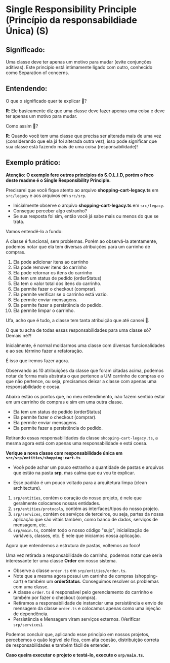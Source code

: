# Single Responsibility Principle (Princípio da responsabildiade Única) (S)

## Significado:
Uma classe deve ter apenas um motivo para mudar (evite conjunções aditivas). Este princípio está intimamente ligado com outro, conhecido como Separation of concerns.

## Entendendo:
O que o significado quer te explicar 🤔?

**R**: Ele basicamente diz que uma classe deve fazer apenas uma coisa e deve ter apenas um motivo para mudar.

Como assim 🤯?

**R**: Quando você tem uma classe que precisa ser alterada mais de uma vez (considerando que ela já foi alterada outra vez), isso pode significar que sua classe está fazendo mais de uma coisa (responsabilidade)!

## Exemplo prático:
**Atenção: O exemplo fere outros princípios do S.O.L.I.D, porém o foco deste readme é o Single Responsibility Principle.**

Precisarei que você fique atento ao arquivo **shopping-cart-legacy.ts** em `src/legacy` e aos arquivos em `src/srp`.

- Inicialmente observe o arquivo **shopping-cart-legacy.ts** em `src/legacy`.
- Consegue perceber algo estranho?
- Se sua resposta foi sim, então você já sabe mais ou menos do que se trata.

Vamos entendê-lo a fundo:

A classe é funcional, sem problemas. Porém ao observá-la atentamente, podemos notar que ela tem diversas atribuições para um carrinho de compras.

1. Ela pode adicionar itens ao carrinho
2. Ela pode remover itens do carrinho
3. Ela pode retornar os itens do carrinho
4. Ela tem um status de pedido (orderStatus)
5. Ela tem o valor total dos itens do carrinho.
6. Ela permite fazer o checkout (comprar).
7. Ela permite verificar se o carrinho está vazio.
8. Ela permite enviar mensagens.
9. Ela permite fazer a persistência do pedido.
10. Ela permite limpar o carrinho.

Ufa, acho que é tudo, a classe tem tanta atribuição que até cansei 🥴.

O que tu acha de todas essas responsabilidades para uma classe só? Demais né?!

Inicialmente, é normal moldarmos uma classe com diversas funcionalidades e ao seu término fazer a refatoração.

É isso que iremos fazer agora.

Observando as 10 atribuições da classe que foram citadas acima, podemos notar de forma mais abstrata o que pertence a UM carrinho de compras e o que não pertence, ou seja, precisamos deixar a classe com apenas uma responsabilidade e coesa.

Abaixo estão os pontos que, no meu entendimento, não fazem sentido estar em um carrinho de compras e sim em uma outra classe.

* Ela tem um status de pedido (orderStatus)
* Ela permite fazer o checkout (comprar).
* Ela permite enviar mensagens.
* Ela permite fazer a persistência do pedido.

Retirando essas responsabilidades da classe `shopping-cart-legacy.ts`, a mesma agora está com apenas uma responsabilidade e está coesa.

**Verique a nova classe com responsabilidade única em `src/srp/entities/shopping-cart.ts`**

- Você pode achar um pouco estranho a quantidade de pastas e arquivos que estão na pasta **srp**, mas calma que eu vou te explicar.

- Esse padrão é um pouco voltado para a arquitetura limpa (clean architecture).

1. `srp/entities`, contém o coração do nosso projeto, é nele que geralmente colocamos nossas entidades.
2. `srp/entities/protocols`, contém as interfaces/tipos do nosso projeto.
3. `srp/services`, contém os serviços de terceiros, ou seja, partes da nossa aplicação que são vitais também, como banco de dados, serviços de mensagem, etc.
4. `srp/main.ts`, contém todo o nosso código "sujo", inicialização de variáveis, classes, etc. É nele que iniciamos nossa aplicação.

Agora que entendemos a estrutura de pastas, voltemos ao foco!

Uma vez retirada a responsabilidade do carrinho, podemos notar que seria interessante ter uma classe **Order** em nosso sistema.

- Observe a classe `order.ts` em `srp/entities/order.ts`.
- Note que a mesma agora possui um carrinho de compras (shopping-cart) e também um **orderStatus**. Conseguimos resolver os problemas com uma classe.
- A classe `order.ts` é responsável pelo gerenciamento do carrinho e também por fazer o checkout (compra).
- Retiramos a responsabilidade de instanciar uma persistência e envio de mensagem da classe `order.ts` e colocamos apenas como uma injeção de dependência.
- Persistência e Mensagem viram serviços externos. (Verificar `srp/services`).

Podemos concluir que, aplicando esse princípio em nossos projetos, percebemos o quão legível ele fica, com alta coesão, distribuição correta de responsabilidades e também fácil de entender.

**Caso queira executar o projeto e testá-lo, execute o `srp/main.ts`.**
